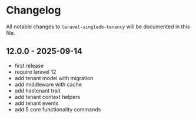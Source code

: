 # Changelog

All notable changes to `laravel-singledb-tenancy` will be documented in this file.

## 12.0.0 - 2025-09-14

- first release
- require laravel 12
- add tenant model with migration
- add middleware with cache
- add hastenant trait
- add tenant context helpers
- add tenant events
- add 5 core functionality commands
